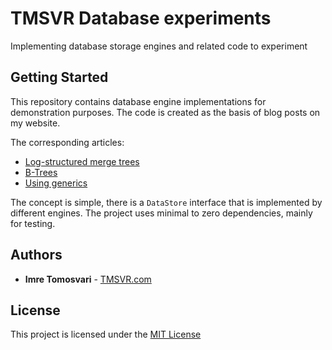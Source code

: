 # TMSVR Database experiments

Implementing database storage engines and related code to experiment

## Getting Started

This repository contains database engine implementations for demonstration purposes. The code is created as the basis of blog posts on my website.

The corresponding articles:
- [Log-structured merge trees](https://tmsvr.com/how-a-log-structured-merge-tree-database-engine-works/)
- [B-Trees](https://tmsvr.com/building-a-database-b-trees/)
- [Using generics](https://tmsvr.com/practical-use-of-generics-in-java/ )

The concept is simple, there is a `DataStore` interface that is implemented by different engines. The project uses minimal to zero dependencies, mainly for testing.

## Authors

- **Imre Tomosvari** - [TMSVR.com](https://tmsvr.com)

## License

This project is licensed under the [MIT License](LICENSE)
